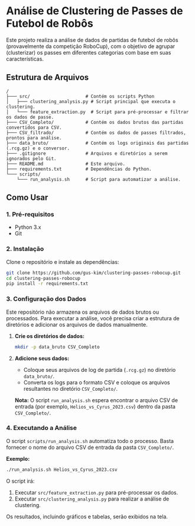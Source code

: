 # Análise de Clustering de Passes de Futebol de Robôs

Este projeto realiza a análise de dados de partidas de futebol de robôs (provavelmente da competição RoboCup), com o objetivo de agrupar (clusterizar) os passes em diferentes categorias com base em suas características.

## Estrutura de Arquivos

```
/
├─── src/                     # Contém os scripts Python
│   ├─── clustering_analysis.py # Script principal que executa o clustering.
│   └─── feature_extraction.py  # Script para pré-processar e filtrar os dados de passe.
├─── CSV_Completo/            # Contém os dados brutos das partidas convertidos para CSV.
├─── CSV_filtrado/            # Contém os dados de passes filtrados, prontos para análise.
├─── data_bruto/              # Contém os logs originais das partidas (.rcg.gz) e o conversor.
├─── .gitignore               # Arquivos e diretórios a serem ignorados pelo Git.
├─── README.md                # Este arquivo.
├─── requirements.txt         # Dependências do Python.
└─── scripts/
    └─── run_analysis.sh      # Script para automatizar a análise.
```

## Como Usar

### 1. Pré-requisitos

- Python 3.x
- Git

### 2. Instalação

Clone o repositório e instale as dependências:

```bash
git clone https://github.com/gus-kim/clustering-passes-robocup.git
cd clustering-passes-robocup
pip install -r requirements.txt
```

### 3. Configuração dos Dados

Este repositório não armazena os arquivos de dados brutos ou processados. Para executar a análise, você precisa criar a estrutura de diretórios e adicionar os arquivos de dados manualmente.

1.  **Crie os diretórios de dados:**

    ```bash
    mkdir -p data_bruto CSV_Completo
    ```

2.  **Adicione seus dados:**
    *   Coloque seus arquivos de log de partida (`.rcg.gz`) no diretório `data_bruto/`.
    *   Converta os logs para o formato CSV e coloque os arquivos resultantes no diretório `CSV_Completo/`.

    **Nota:** O script `run_analysis.sh` espera encontrar o arquivo CSV de entrada (por exemplo, `Helios_vs_Cyrus_2023.csv`) dentro da pasta `CSV_Completo/`.

### 4. Executando a Análise

O script `scripts/run_analysis.sh` automatiza todo o processo. Basta fornecer o nome do arquivo CSV de entrada da pasta `CSV_Completo/`.

**Exemplo:**

```bash
./run_analysis.sh Helios_vs_Cyrus_2023.csv
```

O script irá:

1.  Executar `src/feature_extraction.py` para pré-processar os dados.
2.  Executar `src/clustering_analysis.py` para realizar a análise de clustering.

Os resultados, incluindo gráficos e tabelas, serão exibidos na tela.